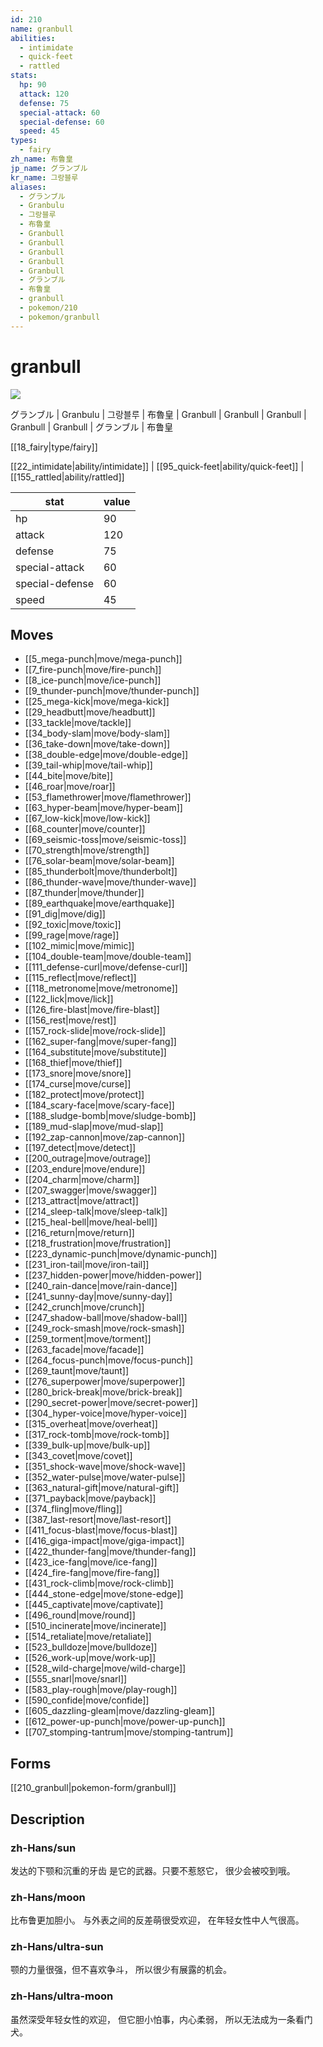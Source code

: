 ```yaml
---
id: 210
name: granbull
abilities:
  - intimidate
  - quick-feet
  - rattled
stats:
  hp: 90
  attack: 120
  defense: 75
  special-attack: 60
  special-defense: 60
  speed: 45
types:
  - fairy
zh_name: 布鲁皇
jp_name: グランブル
kr_name: 그랑블루
aliases:
  - グランブル
  - Granbulu
  - 그랑블루
  - 布魯皇
  - Granbull
  - Granbull
  - Granbull
  - Granbull
  - Granbull
  - グランブル
  - 布鲁皇
  - granbull
  - pokemon/210
  - pokemon/granbull
---
```

# granbull

![](https://raw.githubusercontent.com/PokeAPI/sprites/master/sprites/pokemon/210.png)

グランブル | Granbulu | 그랑블루 | 布魯皇 | Granbull | Granbull | Granbull | Granbull | Granbull | グランブル | 布鲁皇

[[18_fairy|type/fairy]]

[[22_intimidate|ability/intimidate]] | [[95_quick-feet|ability/quick-feet]] | [[155_rattled|ability/rattled]]

|stat|value|
|---|---|
|hp|90|
|attack|120|
|defense|75|
|special-attack|60|
|special-defense|60|
|speed|45|


## Moves

- [[5_mega-punch|move/mega-punch]]
- [[7_fire-punch|move/fire-punch]]
- [[8_ice-punch|move/ice-punch]]
- [[9_thunder-punch|move/thunder-punch]]
- [[25_mega-kick|move/mega-kick]]
- [[29_headbutt|move/headbutt]]
- [[33_tackle|move/tackle]]
- [[34_body-slam|move/body-slam]]
- [[36_take-down|move/take-down]]
- [[38_double-edge|move/double-edge]]
- [[39_tail-whip|move/tail-whip]]
- [[44_bite|move/bite]]
- [[46_roar|move/roar]]
- [[53_flamethrower|move/flamethrower]]
- [[63_hyper-beam|move/hyper-beam]]
- [[67_low-kick|move/low-kick]]
- [[68_counter|move/counter]]
- [[69_seismic-toss|move/seismic-toss]]
- [[70_strength|move/strength]]
- [[76_solar-beam|move/solar-beam]]
- [[85_thunderbolt|move/thunderbolt]]
- [[86_thunder-wave|move/thunder-wave]]
- [[87_thunder|move/thunder]]
- [[89_earthquake|move/earthquake]]
- [[91_dig|move/dig]]
- [[92_toxic|move/toxic]]
- [[99_rage|move/rage]]
- [[102_mimic|move/mimic]]
- [[104_double-team|move/double-team]]
- [[111_defense-curl|move/defense-curl]]
- [[115_reflect|move/reflect]]
- [[118_metronome|move/metronome]]
- [[122_lick|move/lick]]
- [[126_fire-blast|move/fire-blast]]
- [[156_rest|move/rest]]
- [[157_rock-slide|move/rock-slide]]
- [[162_super-fang|move/super-fang]]
- [[164_substitute|move/substitute]]
- [[168_thief|move/thief]]
- [[173_snore|move/snore]]
- [[174_curse|move/curse]]
- [[182_protect|move/protect]]
- [[184_scary-face|move/scary-face]]
- [[188_sludge-bomb|move/sludge-bomb]]
- [[189_mud-slap|move/mud-slap]]
- [[192_zap-cannon|move/zap-cannon]]
- [[197_detect|move/detect]]
- [[200_outrage|move/outrage]]
- [[203_endure|move/endure]]
- [[204_charm|move/charm]]
- [[207_swagger|move/swagger]]
- [[213_attract|move/attract]]
- [[214_sleep-talk|move/sleep-talk]]
- [[215_heal-bell|move/heal-bell]]
- [[216_return|move/return]]
- [[218_frustration|move/frustration]]
- [[223_dynamic-punch|move/dynamic-punch]]
- [[231_iron-tail|move/iron-tail]]
- [[237_hidden-power|move/hidden-power]]
- [[240_rain-dance|move/rain-dance]]
- [[241_sunny-day|move/sunny-day]]
- [[242_crunch|move/crunch]]
- [[247_shadow-ball|move/shadow-ball]]
- [[249_rock-smash|move/rock-smash]]
- [[259_torment|move/torment]]
- [[263_facade|move/facade]]
- [[264_focus-punch|move/focus-punch]]
- [[269_taunt|move/taunt]]
- [[276_superpower|move/superpower]]
- [[280_brick-break|move/brick-break]]
- [[290_secret-power|move/secret-power]]
- [[304_hyper-voice|move/hyper-voice]]
- [[315_overheat|move/overheat]]
- [[317_rock-tomb|move/rock-tomb]]
- [[339_bulk-up|move/bulk-up]]
- [[343_covet|move/covet]]
- [[351_shock-wave|move/shock-wave]]
- [[352_water-pulse|move/water-pulse]]
- [[363_natural-gift|move/natural-gift]]
- [[371_payback|move/payback]]
- [[374_fling|move/fling]]
- [[387_last-resort|move/last-resort]]
- [[411_focus-blast|move/focus-blast]]
- [[416_giga-impact|move/giga-impact]]
- [[422_thunder-fang|move/thunder-fang]]
- [[423_ice-fang|move/ice-fang]]
- [[424_fire-fang|move/fire-fang]]
- [[431_rock-climb|move/rock-climb]]
- [[444_stone-edge|move/stone-edge]]
- [[445_captivate|move/captivate]]
- [[496_round|move/round]]
- [[510_incinerate|move/incinerate]]
- [[514_retaliate|move/retaliate]]
- [[523_bulldoze|move/bulldoze]]
- [[526_work-up|move/work-up]]
- [[528_wild-charge|move/wild-charge]]
- [[555_snarl|move/snarl]]
- [[583_play-rough|move/play-rough]]
- [[590_confide|move/confide]]
- [[605_dazzling-gleam|move/dazzling-gleam]]
- [[612_power-up-punch|move/power-up-punch]]
- [[707_stomping-tantrum|move/stomping-tantrum]]

## Forms



[[210_granbull|pokemon-form/granbull]]

## Description

### zh-Hans/sun

发达的下颚和沉重的牙齿
是它的武器。只要不惹怒它，
很少会被咬到哦。

### zh-Hans/moon

比布鲁更加胆小。
与外表之间的反差萌很受欢迎，
在年轻女性中人气很高。

### zh-Hans/ultra-sun

颚的力量很强，但不喜欢争斗，
所以很少有展露的机会。

### zh-Hans/ultra-moon

虽然深受年轻女性的欢迎，
但它胆小怕事，内心柔弱，
所以无法成为一条看门犬。

